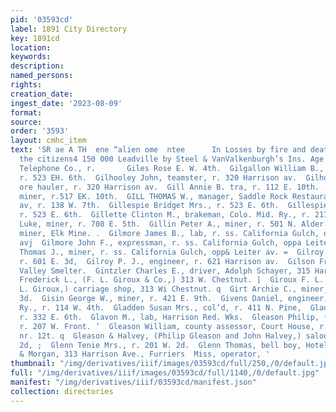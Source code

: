 ```yaml
---
pid: '03593cd'
label: 1891 City Directory
key: 1891cd
location: 
keywords: 
description: 
named_persons: 
rights: 
creation_date: 
ingest_date: '2023-08-09'
format: 
source: 
order: '3593'
layout: cmhc_item
text: 'SR ae A TH  ene “alien ome  ntee      In Losses by fire and death, paid to
  the citizens4 150 000 Leadville by Steel & VanValkenburgh’s Ins. Age                                         Colo.
  Telephone Co., r.       Giles Rose E. W. 4th.  Gilgallon William B., carpenter,
  r. 523 EH. 6th.  Gilhooley John, teamster, r. 320 Harrison av.  Gilhooley Joseph,
  ore hauler, r. 320 Harrison av.  Gill Annie B. tra, r. 112 E. 10th.  Gill George,
  miner, r.517 EK. 10th.  GILL THOMAS W., manager, Saddle Rock Restaurant, 41% Harrison
  av, r. 138 W. 7th.  Gillespie Bridget Mrs., r. 523 E. 6th.  Gillespie James, miner,
  r. 523 E. 6th.  Gillette Clinton M., brakeman, Colo. Mid. Ry., r. 217 W. wth. 3  Gilligan
  Luke, miner, r. 708 E. 5th.  Gillin Peter A., miner, r. 501 N. Alder.  Gillis Alec.,
  miner, Elk Mine. .  Gilmore James B., lab, r. ss. California Gulch, opp. Leiter
  avj  Gilmore John F., expressman, r. ss. California Gulch, oppa Leiter av. z  Gilmore
  Thomas J., miner, r. ss. California Gulch, opp& Leiter av. =  Gilroy John C., miner,
  r. 601 E. 3d,  Gilroy P. J., engineer, r. 621 Harrison av.  Gilson Frank, wks. Arkansas
  Valley Smelter.  Gintzler Charles E., driver, Adolph Schayer, 315 Harrison av.  Giroux
  Frederick L., (F. L. Giroux & Co.,) 313 W. Chestnut. |  Giroux F. L. & Co., (F.
  L. Giroux,) carriage shop, 313 Wi Chestnut. q  Girt Archie C., miner, bds. 141 E.
  3d.  Gisin George W., miner, r. 421 E. 9th.  Givens Daniel, engineer, Col. Mid.
  Ry., r. 114 W. 4th.  Gladden Susan Mrs., col’d, r. 411 N. Pine,  Glauner Louis C.,
  r. 332 E. 6th.  Glavon M., lab, Harrison Red. Wks.  Gleason Philip, (Gleason & Halvey,)
  r. 207 W. Front. ‘  Gleason William, county assessor, Court House, r. ws. Hemlock;:
  nr. 12t. q  Gleason & Halvey, (Philip Gleason and John Halvey,) saloon, 4 103 W.
  2d, ;  Glenn Tenie Mrs., r. 201 W. 2d.  Glenn Thomas, bell boy, Hotel Kitchen.  Brown
  & Morgan, 313 Harrison Ave., Furriers  Miss, operator, '
thumbnail: "/img/derivatives/iiif/images/03593cd/full/250,/0/default.jpg"
full: "/img/derivatives/iiif/images/03593cd/full/1140,/0/default.jpg"
manifest: "/img/derivatives/iiif/03593cd/manifest.json"
collection: directories
---
```

